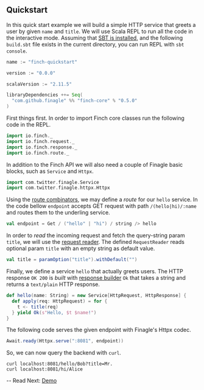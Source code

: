## Quickstart

In this quick start example we will build a simple HTTP service that greets a user by given `name` and `title`. We will
use Scala REPL to run all the code in the interactive mode. Assuming that [SBT is installed][1], and the following
`build.sbt` file exists in the current directory, you can run REPL with `sbt console`.

```scala
name := "finch-quickstart"

version := "0.0.0"

scalaVersion := "2.11.5"

libraryDependencies ++= Seq(
  "com.github.finagle" %% "finch-core" % "0.5.0"
)
```

First things first. In order to import Finch core classes run the following code in the REPL.

```scala
import io.finch._
import io.finch.request._
import io.finch.response._
import io.finch.route._
```

In addition to the Finch API we will also need a couple of Finagle basic blocks, such as `Service` and `Httpx`.

```scala
import com.twitter.finagle.Service
import com.twitter.finagle.httpx.Httpx
```

Using the [route combinators](route.md), we may define a _route_ for our `hello` service. In the code bellow `endpoint`
accepts GET request with path `/(hello|hi)/:name` and routes them to the underling service.

```scala
val endpoint = Get / ("hello" | "hi") / string /> hello
```

In order to _read_ the incoming request and fetch the query-string param `title`, we will use the
[request reader](request.md). The defined `RequestReader` reads optional param `title` with an empty string as default
value.

```scala
val title = paramOption("title").withDefault("")
```

Finally, we define a service `hello` that actually greets users. The HTTP response `OK 200` is _built_ with
[response builder](response.md) `Ok` that takes a string and returns a `text/plain` HTTP response.  

```scala
def hello(name: String) = new Service[HttpRequest, HttpResponse] {
  def apply(req: HttpRequest) = for {
    t <- title(req)
  } yield Ok(s"Hello, $t $name!")
}
```

The following code serves the given endpoint with Finagle's Httpx codec.

```scala
Await.ready(Httpx.serve(":8081", endpoint))
```

So, we can now query the backend with `curl`.

```
curl localhost:8081/hello/Bob?title=Mr.
curl localhost:8081/hi/Alice
```

--
Read Next: [Demo](demo.md)

[1]: http://www.scala-sbt.org/0.13/tutorial/Setup.html
